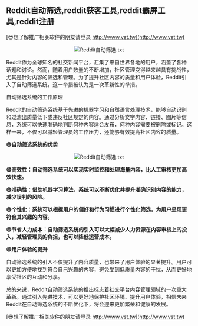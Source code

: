 ## **Reddit自动筛选,reddit获客工具,reddit霸屏工具,reddit注册**

[😍想了解推广相关软件的朋友请登录 http://www.vst.tw](http://www.vst.tw)

 <center><img src="https://vst.tw/MP4/tuiguang/png/2.png" alt="Reddit自动筛选.txt"></center>

Reddit作为全球知名的社交新闻平台，汇集了来自世界各地的用户，涵盖了各种话题和讨论。然而，随着用户数量的不断增加，社区管理变得越来越具有挑战性，尤其是针对内容的筛选和管理。为了提升社区内容的质量和用户体验，Reddit引入了自动筛选系统，这一举措被认为是一次革新性的举措。

自动筛选系统的工作原理

Reddit的自动筛选系统基于先进的机器学习和自然语言处理技术，能够自动识别和过滤出质量低下或违反社区规定的内容。通过分析文字内容、链接、图片等信息，系统可以快速准确地判断何种内容适合发布，何种内容需要被删除或标记。这样一来，不仅可以减轻管理员的工作压力，还能够有效提高社区内容的质量。

**😄自动筛选系统的优势**

 <center><img src="https://vst.tw/MP4/tuiguang/png/3.png" alt="Reddit自动筛选.txt"></center>

**😄高效性：自动筛选系统可以实现实时监控和处理海量内容，比人工审核更加高效快速。**

**😄准确性：借助机器学习算法，系统可以不断优化并提升准确识别内容的能力，减少误判的风险。**

**😄个性化：系统可以根据用户的偏好和行为习惯进行个性化筛选，为用户呈现更符合其兴趣的内容。**

**😄节省人力成本：自动筛选系统的引入可以大幅减少人力资源在内容审核上的投入，减轻管理员的负担，也可以降低运营成本。**

**😄用户体验的提升**

自动筛选系统的引入不仅提升了内容质量，也带来了用户体验的显著提升。用户可以更加方便地找到符合自己兴趣的内容，避免受到低质量内容的干扰，从而更好地享受社区的互动和分享。

总的来说，Reddit自动筛选系统的推出标志着社交平台内容管理领域的一次重大革新。通过引入先进技术，可以更好地保护社区环境、提升用户体验，相信未来Reddit在自动筛选系统的不断优化下，将会迎来更加繁荣和健康的发展。

[😍想了解推广相关软件的朋友请登录 http://www.vst.tw](http://www.vst.tw)



